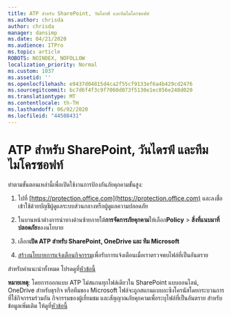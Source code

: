 ```yaml
---
title: ATP สําหรับ SharePoint, วันไดรฟ์ และทีมไมโครซอฟท์
ms.author: chrisda
author: chrisda
manager: dansimp
ms.date: 04/21/2020
ms.audience: ITPro
ms.topic: article
ROBOTS: NOINDEX, NOFOLLOW
localization_priority: Normal
ms.custom: 1037
ms.assetid: ''
ms.openlocfilehash: e9437d04815d4ca2f55cf9133ef6a4b429cd2476
ms.sourcegitcommit: bc7d6f4f3c9f7060d073f5130e1ec856e248d020
ms.translationtype: MT
ms.contentlocale: th-TH
ms.lasthandoff: 06/02/2020
ms.locfileid: "44508431"
---
```

# <a name="atp-for-sharepoint-onedrive-and-microsoft-teams"></a>ATP สําหรับ SharePoint, วันไดรฟ์ และทีมไมโครซอฟท์

ทําตามขั้นตอนเหล่านี้เพื่อเปิดใช้งานการป้องกันภัยคุกคามขั้นสูง:

1. ไปที่ [https://protection.office.com](https://protection.office.com) และลงชื่อเข้าใช้ด้วยบัญชีผู้ดูแลระบบส่วนกลางหรือผู้ดูแลความปลอดภัย

2. ในบานหน้าต่างการนําทางด้านซ้ายภายใต้**การจัดการภัยคุกคาม**ให้เลือก**Policy** \> **สิ่งที่แนบมาที่ปลอดภัย**ของนโยบาย

3. เลือก**เปิด ATP สําหรับ SharePoint, OneDrive และ ทีม Microsoft**

4. [สร้างนโยบายการแจ้งเตือนกิจกรรม](https://docs.microsoft.com/microsoft-365/compliance/create-activity-alerts)เพื่อรับการแจ้งเตือนเมื่อเราตรวจพบไฟล์ที่เป็นอันตราย

สําหรับคําแนะนําทั้งหมด โปรดดูที่[หัวข้อนี้](https://docs.microsoft.com/microsoft-365/security/office-365-security/turn-on-atp-for-spo-odb-and-teams)

**หมายเหตุ**: โดยการออกแบบ ATP ไม่สแกนทุกไฟล์เดียวใน SharePoint แบบออนไลน์, OneDrive สําหรับธุรกิจ หรือทีมของ Microsoft ไฟล์จะถูกสแกนแบบอะซิงโครนัสโดยกระบวนการที่ใช้กิจกรรมร่วมกัน กิจกรรมของผู้เยี่ยมชม และสัญญาณภัยคุกคามเพื่อระบุไฟล์ที่เป็นอันตราย สําหรับข้อมูลเพิ่มเติม ให้ดูที่[หัวข้อนี้](https://docs.microsoft.com/microsoft-365/security/office-365-security/atp-for-spo-odb-and-teams)
